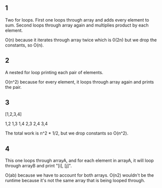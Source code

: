 ## 1

Two for loops. First one loops through array and adds every element to sum. Second loops through array again and multiplies product by each element.

O(n) because it iterates through array twice which is 0(2n) but we drop the constants, so O(n).

## 2

A nested for loop printing each pair of elements.

O(n^2) because for every element, it loops through array again and prints the pair.

## 3

[1,2,3,4]

1,2
1,3
1,4
2,3
2,4
3,4

The total work is n^2 * 1/2, but we drop constants so O(n^2).

## 4

This one loops through arrayA, and for each element in arrayA, it will loop through arrayB and print "[i], [j]".

O(ab) because we have to account for both arrays. O(n2) wouldn't be the runtime because it's not the same array that is being looped through.